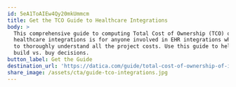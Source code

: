 ```yaml
---
id: 5eA1ToAIEw4Qy20mkUmmcm
title: Get the TCO Guide to Healthcare Integrations
body: >
  This comprehensive guide to computing Total Cost of Ownership (TCO) of
  healthcare integrations is for anyone involved in EHR integrations who needs
  to thoroughly understand all the project costs. Use this guide to help with
  build vs. buy decisions.
button_label: Get the Guide
destination_url: 'https://datica.com/guide/total-cost-of-ownership-of-integrations/'
share_image: /assets/cta/guide-tco-integrations.jpg
---
```


  